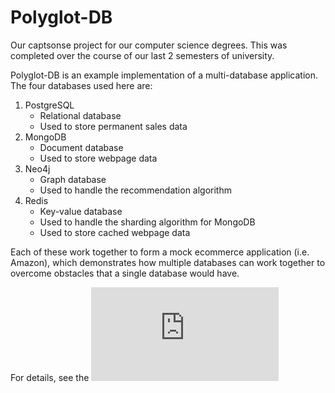 # Polyglot-DB
Our captsonse project for our computer science degrees. This was completed over the course of our last 2 semesters of university.

Polyglot-DB is an example implementation of a multi-database application. The four databases used here are:
1. PostgreSQL
   - Relational database
   - Used to store permanent sales data
3. MongoDB
   - Document database
   - Used to store webpage data
5. Neo4j
   - Graph database
   - Used to handle the recommendation algorithm
7. Redis
   - Key-value database
   - Used to handle the sharding algorithm for MongoDB
   - Used to store cached webpage data

Each of these work together to form a mock ecommerce application (i.e. Amazon), which demonstrates how multiple databases can work together to overcome obstacles that a single database would have.

For details, see the ![final report](https://github.com/pknepps/polyglot-db/blob/main/CS_496_FinalReport.pdf)
